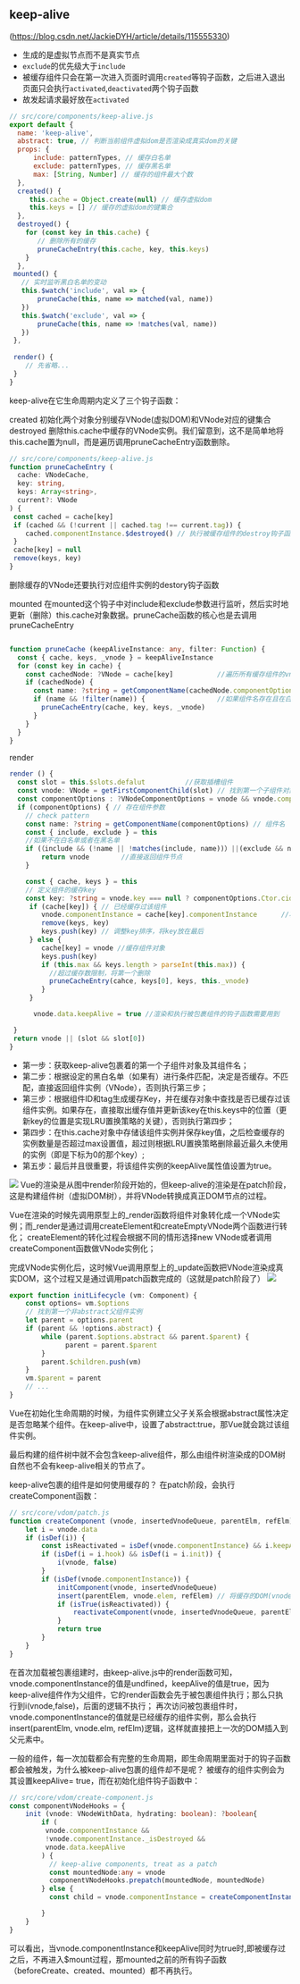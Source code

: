 <!--
 * @Descripttion:
 * @version:
 * @Author: congsir
 * @Date: 2022-07-16 22:30:38
 * @LastEditors: Please set LastEditors
 * @LastEditTime: 2022-07-17 11:01:35
-->
## keep-alive

(https://blog.csdn.net/JackieDYH/article/details/115555330)

+ 生成的是虚拟节点而不是真实节点
+ `exclude`的优先级大于`include`
+ 被缓存组件只会在第一次进入页面时调用`created`等钩子函数，之后进入退出页面只会执行`activated`,`deactivated`两个钩子函数
+ 故发起请求最好放在`activated`

```js
// src/core/components/keep-alive.js
export default {
  name: 'keep-alive',
  abstract: true, // 判断当前组件虚拟dom是否渲染成真实dom的关键
  props: {
      include: patternTypes, // 缓存白名单
      exclude: patternTypes, // 缓存黑名单
      max: [String, Number] // 缓存的组件最大个数
  },
  created() {
     this.cache = Object.create(null) // 缓存虚拟dom
     this.keys = [] // 缓存的虚拟dom的键集合
  },
  destroyed() {
    for (const key in this.cache) {
       // 删除所有的缓存
       pruneCacheEntry(this.cache, key, this.keys)
    }
  },
 mounted() {
   // 实时监听黑白名单的变动
   this.$watch('include', val => {
       pruneCache(this, name => matched(val, name))
   })
   this.$watch('exclude', val => {
       pruneCache(this, name => !matches(val, name))
   })
 },
 
 render() {
    // 先省略...
 }
}
```
keep-alive在它生命周期内定义了三个钩子函数：

created
初始化两个对象分别缓存VNode(虚拟DOM)和VNode对应的键集合
destroyed
删除this.cache中缓存的VNode实例。我们留意到，这不是简单地将this.cache置为null，而是遍历调用pruneCacheEntry函数删除。

```ts
// src/core/components/keep-alive.js
function pruneCacheEntry (
  cache: VNodeCache,
  key: string,
  keys: Array<string>,
  current?: VNode
) {
 const cached = cache[key]
 if (cached && (!current || cached.tag !== current.tag)) {
    cached.componentInstance.$destroyed() // 执行被缓存组件的destroy钩子函数
 }
 cache[key] = null
 remove(keys, key)
}
```
删除缓存的VNode还要执行对应组件实例的destory钩子函数

mounted
在mounted这个钩子中对include和exclude参数进行监听，然后实时地更新（删除）this.cache对象数据。pruneCache函数的核心也是去调用pruneCacheEntry

```ts

function pruneCache (keepAliveInstance: any, filter: Function) {
  const { cache, keys, _vnode } = keepAliveInstance
  for (const key in cache) {
    const cachedNode: ?VNode = cache[key]           //遍历所有缓存组件的vnode
    if (cachedNode) {
      const name: ?string = getComponentName(cachedNode.componentOptions)
      if (name && !filter(name)) {                  //如果组件名存在且在白名单或不在黑名单中的
        pruneCacheEntry(cache, key, keys, _vnode)
      }
    }
  }
}
```

render

```ts
render () {
  const slot = this.$slots.defalut          //获取插槽组件
  const vnode: VNode = getFirstComponentChild(slot) // 找到第一个子组件对象
  const componentOptions : ?VNodeComponentOptions = vnode && vnode.componentOptions
  if (componentOptions) { // 存在组件参数
    // check pattern
    const name: ?string = getComponentName(componentOptions) // 组件名
    const { include, exclude } = this
    //如果不在白名单或者在黑名单
    if (（include && (!name || !matches(include, name))）||(exclude && name && matches(exclude, name))) {
        return vnode        //直接返回组件节点
    }

    const { cache, keys } = this
    // 定义组件的缓存key
    const key: ?string = vnode.key === null ? componentOptions.Ctor.cid + (componentOptions.tag ? `::${componentOptions.tag}` : '') : vnode.key
     if (cache[key]) { // 已经缓存过该组件
        vnode.componentInstance = cache[key].componentInstance      //将缓存过的组件实例赋值给现在的组件
        remove(keys, key)
        keys.push(key) // 调整key排序，将key放在最后
     } else {
        cache[key] = vnode //缓存组件对象
        keys.push(key)
        if (this.max && keys.length > parseInt(this.max)) {
          //超过缓存数限制，将第一个删除
          pruneCacheEntry(cahce, keys[0], keys, this._vnode)
        }
     }

      vnode.data.keepAlive = true //渲染和执行被包裹组件的钩子函数需要用到

 }
 return vnode || (slot && slot[0])
}
```

+ 第一步：获取keep-alive包裹着的第一个子组件对象及其组件名；
+ 第二步：根据设定的黑白名单（如果有）进行条件匹配，决定是否缓存。不匹配，直接返回组件实例（VNode），否则执行第三步；
+ 第三步：根据组件ID和tag生成缓存Key，并在缓存对象中查找是否已缓存过该组件实例。如果存在，直接取出缓存值并更新该key在this.keys中的位置（更新key的位置是实现LRU置换策略的关键），否则执行第四步；
+ 第四步：在this.cache对象中存储该组件实例并保存key值，之后检查缓存的实例数量是否超过max设置值，超过则根据LRU置换策略删除最近最久未使用的实例（即是下标为0的那个key）;
+ 第五步：最后并且很重要，将该组件实例的keepAlive属性值设置为true。

![](https://img-blog.csdnimg.cn/img_convert/214fcb69f7ee3ee0a60a341bc42959ae.png)
Vue的渲染是从图中render阶段开始的，但keep-alive的渲染是在patch阶段，这是构建组件树（虚拟DOM树），并将VNode转换成真正DOM节点的过程。

Vue在渲染的时候先调用原型上的_render函数将组件对象转化成一个VNode实例；而_render是通过调用createElement和createEmptyVNode两个函数进行转化；
createElement的转化过程会根据不同的情形选择new VNode或者调用createComponent函数做VNode实例化；

完成VNode实例化后，这时候Vue调用原型上的_update函数把VNode渲染成真实DOM，这个过程又是通过调用patch函数完成的（这就是patch阶段了）
![](https://img-blog.csdnimg.cn/img_convert/b44593362fecf7feeb169e30afe6a160.png)


```ts
export function initLifecycle (vm: Component) {
    const options= vm.$options
    // 找到第一个非abstract父组件实例
    let parent = options.parent
    if (parent && !options.abstract) {
        while (parent.$options.abstract && parent.$parent) {
              parent = parent.$parent
        }
        parent.$children.push(vm)
    }
    vm.$parent = parent
    // ...
}
```
Vue在初始化生命周期的时候，为组件实例建立父子关系会根据abstract属性决定是否忽略某个组件。在keep-alive中，设置了abstract:true，那Vue就会跳过该组件实例。

最后构建的组件树中就不会包含keep-alive组件，那么由组件树渲染成的DOM树自然也不会有keep-alive相关的节点了。

keep-alive包裹的组件是如何使用缓存的？
在patch阶段，会执行createComponent函数：

```ts
// src/core/vdom/patch.js
function createComponent (vnode, insertedVnodeQueue, parentElm, refElm) {
    let i = vnode.data
    if (isDef(i)) {
        const isReactivated = isDef(vnode.componentInstance) && i.keepAlive
        if (isDef(i = i.hook) && isDef(i = i.init)) {
            i(vnode, false)
        }
        if (isDef(vnode.componentInstance)) {
            initComponent(vnode, insertedVnodeQueue)
            insert(parentElem, vnode.elem, refElem) // 将缓存的DOM(vnode.elem) 插入父元素中
            if (isTrue(isReactivated)) {
                reactivateComponent(vnode, insertedVnodeQueue, parentEle, refElm)
            }
            return true
        }
    }
}
```
在首次加载被包裹组建时，由keep-alive.js中的render函数可知，vnode.componentInstance的值是undfined，keepAlive的值是true，因为keep-alive组件作为父组件，它的render函数会先于被包裹组件执行；那么只执行到i(vnode,false)，后面的逻辑不执行；
再次访问被包裹组件时，vnode.componentInstance的值就是已经缓存的组件实例，那么会执行insert(parentElm, vnode.elm, refElm)逻辑，这样就直接把上一次的DOM插入到父元素中。

一般的组件，每一次加载都会有完整的生命周期，即生命周期里面对于的钩子函数都会被触发，为什么被keep-alive包裹的组件却不是呢？
被缓存的组件实例会为其设置keepAlive= true，而在初始化组件钩子函数中：
```ts
// src/core/vdom/create-component.js
const componentVNodeHooks = {
    init (vnode: VNodeWithData, hydrating: boolean): ?boolean{
        if (
         vnode.componentInstance &&
         !vnode.componentInstance._isDestroyed &&
         vnode.data.keepAlive
        ) {
          // keep-alive components, treat as a patch
          const mountedNode:any = vnode
          componentVNodeHooks.prepatch(mountedNode, mountedNode)
        } else {
          const child = vnode.componentInstance = createComponentInstanceForVnode (vnode, activeInstance)

        }
    }
}
```
可以看出，当vnode.componentInstance和keepAlive同时为true时,即被缓存过之后，不再进入$mount过程，那mounted之前的所有钩子函数（beforeCreate、created、mounted）都不再执行。